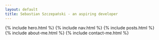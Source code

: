 ```yaml
---
layout: default
title: Sebastian Szczepański - an aspiring developer
---
```


{% include hero.html %}
{% include nav.html %}
{% include posts.html %}
{% include about-me.html %}
{% include contact-me.html %}